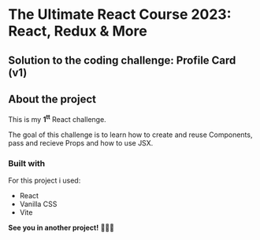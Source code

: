 # The Ultimate React Course 2023: React, Redux & More

## Solution to the coding challenge: Profile Card (v1)

## About the project

This is my <strong>1<sup>tt</sup></strong> React challenge.

The goal of this challenge is to learn how to create and reuse Components, pass and recieve Props and how to use JSX.

### Built with

For this project i used:

- React
- Vanilla CSS
- Vite

**See you in another project!** 👋👩‍💻
